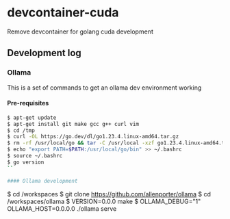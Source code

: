 # devcontainer-cuda

Remove devcontainer for golang cuda development

## Development log

### Ollama

This is a set of commands to get an ollama dev environment working

#### Pre-requisites

```bash
$ apt-get update
$ apt-get install git make gcc g++ curl vim
$ cd /tmp
$ curl -OL https://go.dev/dl/go1.23.4.linux-amd64.tar.gz
$ rm -rf /usr/local/go && tar -C /usr/local -xzf go1.23.4.linux-amd64.tar.gz
$ echo "export PATH=$PATH:/usr/local/go/bin" >> ~/.bashrc
$ source ~/.bashrc
$ go version
``

#### Ollama development

```
$ cd /workspaces
$ git clone https://github.com/allenporter/ollama
$ cd /workspaces/ollama
$ VERSION=0.0.0 make
$ OLLAMA_DEBUG="1" OLLAMA_HOST=0.0.0.0 ./ollama serve
```
